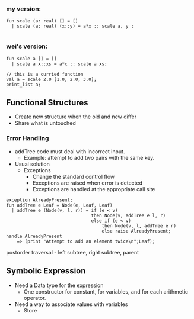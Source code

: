 ### my version:
~~~
fun scale (a: real) [] = []
  | scale (a: real) (x::y) = a*x :: scale a, y ;
  
~~~

### wei's version:
~~~
fun scale a [] = []
  | scale a x::xs = a*x :: scale a xs;

// this is a curried function
val a = scale 2.0 [1.0, 2.0, 3.0];
print_list a;
~~~


## Functional Structures
* Create new structure when the old and new differ
* Share what is untouched

### Error Handling
* addTree code must deal with incorrect input.
	* Example: attempt to add two pairs with the same key.
* Usual solution
	* Exceptions
		* Change the standard control flow
		* Exceptions are raised when error is detected
		* Exceptions are handled at the appropriate call site

~~~
exception AlreadyPresent;
fun addTree e Leaf = Node(e, Leaf, Leaf)
  | addTree e (Node(v, l, r)) = if (e < v)
  								then Node(v, addTree e l, r)
								else if (e < v)
									then Node(v, l, addTree e r)
									else raise AlreadyPresent;
handle AlreadyPresent
	=> (print "Attempt to add an element twice\n";Leaf);
~~~

postorder traversal - left subtree, right subtree, parent

## Symbolic Expression
* Need a Data type for the expression
	* One constructor for constant, for variables, and for each arithmetic operator.
* Need a way to associate values with variables
	* Store